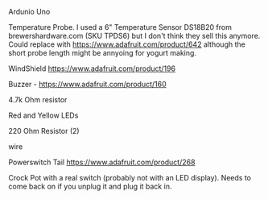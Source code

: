 Ardunio Uno

Temperature Probe. I used a	6" Temperature Sensor DS18B20 from brewershardware.com (SKU TPDS6) but I don't think they sell this anymore. Could replace with https://www.adafruit.com/product/642 although the short probe length might be annyoing for yogurt making. 

WindShield https://www.adafruit.com/product/196

Buzzer - https://www.adafruit.com/product/160

4.7k Ohm resistor

Red and Yellow LEDs

220 Ohm Resistor (2)

wire

Powerswitch Tail https://www.adafruit.com/product/268

Crock Pot with a real switch (probably not with an LED display). Needs to come back on if you unplug it and plug it back in.
